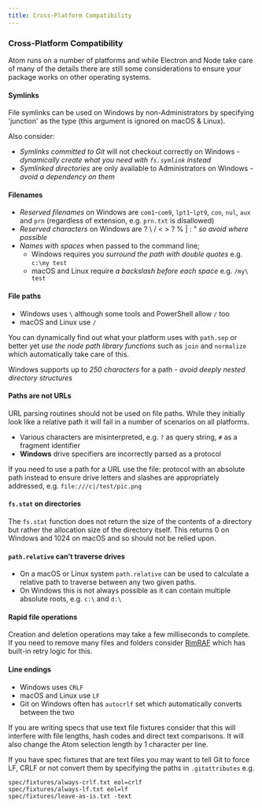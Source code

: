 ```yaml
---
title: Cross-Platform Compatibility
---
```

### Cross-Platform Compatibility

Atom runs on a number of platforms and while Electron and Node take care of many of the details there
are still some considerations to ensure your package works on other operating systems.

#### Symlinks

File symlinks can be used on Windows by non-Administrators by specifying 'junction' as the type (this argument is ignored on macOS & Linux).

Also consider:

* *Symlinks committed to Git* will not checkout correctly on Windows - _dynamically create what you need with `fs.symlink` instead_
* *Symlinked directories* are only available to Administrators on Windows - _avoid a dependency on them_

#### Filenames

* *Reserved filenames* on Windows are `com1`-`com9`, `lpt1`-`lpt9`, `con`, `nul`, `aux` and `prn` (regardless of extension, e.g. `prn.txt` is disallowed)
* *Reserved characters* on Windows are ? \ / < > ? % | : "  _so avoid where possible_
* *Names with spaces* when passed to the command line;
    * Windows requires you _surround the path with double quotes_ e.g. `c:\my test`
    * macOS and Linux require _a backslash before each space_ e.g. `/my\ test`

#### File paths

* Windows uses `\` although some tools and PowerShell allow `/` too
* macOS and Linux use `/`

You can dynamically find out what your platform uses with `path.sep` or better yet _use the node path library functions_ such as `join` and `normalize` which automatically take care of this.

Windows supports up to *250 characters* for a path - _avoid deeply nested directory structures_

#### Paths are not URLs

URL parsing routines should not be used on file paths. While they initially look like a relative path it will fail in a number of scenarios on all platforms.

* Various characters are misinterpreted, e.g. `?` as query string, `#` as a fragment identifier
* **Windows** drive specifiers are incorrectly parsed as a protocol

If you need to use a path for a URL use the file: protocol with an absolute path instead to ensure drive letters and slashes are appropriately addressed, e.g. `file:///c|/test/pic.png`

#### `fs.stat` on directories

The `fs.stat` function does not return the size of the contents of a directory but rather the allocation size of the directory itself. This returns 0 on Windows and 1024 on macOS and so should not be relied upon.

#### `path.relative` can't traverse drives

* On a macOS or Linux system `path.relative` can be used to calculate a relative path to traverse between any two given paths.
* On Windows this is not always possible as it can contain multiple absolute roots, e.g. `c:\` and `d:\`

#### Rapid file operations

Creation and deletion operations may take a few milliseconds to complete. If you need to remove many files and folders consider [RimRAF](https://www.npmjs.com/package/rimraf) which has built-in retry logic for this.

#### Line endings

* Windows uses `CRLF`
* macOS and Linux use `LF`
* Git on Windows often has `autocrlf` set which automatically converts between the two

If you are writing specs that use text file fixtures consider that this will interfere with file lengths, hash codes and direct text comparisons. It will also change the Atom selection length by 1 character per line.

If you have spec fixtures that are text files you may want to tell Git to force LF, CRLF or not convert them by specifying the paths in `.gitattributes` e.g.

```
spec/fixtures/always-crlf.txt eol=crlf
spec/fixtures/always-lf.txt eol=lf
spec/fixtures/leave-as-is.txt -text
```
